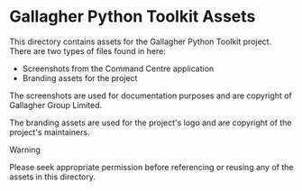 # Gallagher Python Toolkit Assets

This directory contains assets for the Gallagher Python Toolkit project. There are two types of files found in here:

- Screenshots from the Command Centre application
- Branding assets for the project

The screenshots are used for documentation purposes and are copyright of Gallagher Group Limited.

The branding assets are used for the project's logo and are copyright of the project's maintainers.

> [!WARNING]
> Please seek appropriate permission before referencing or reusing any of the assets in this directory.
